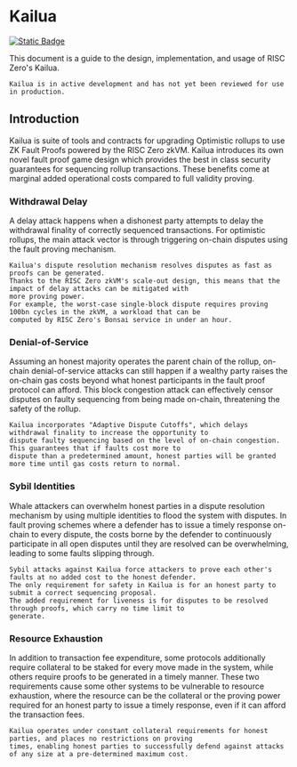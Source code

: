 # Kailua

[![Static Badge](https://img.shields.io/badge/GitHub-kailua-green?logo=github)](https://github.com/risc0/kailua)

This document is a guide to the design, implementation, and usage of RISC Zero's Kailua.

```admonish note
Kailua is in active development and has not yet been reviewed for use in production.
```

## Introduction

Kailua is suite of tools and contracts for upgrading Optimistic rollups to use ZK Fault Proofs powered by the RISC Zero zkVM.
Kailua introduces its own novel fault proof game design which provides the best in class security guarantees for sequencing rollup transactions.
These benefits come at marginal added operational costs compared to full validity proving.

### Withdrawal Delay

A delay attack happens when a dishonest party attempts to delay the withdrawal finality of correctly sequenced transactions.
For optimistic rollups, the main attack vector is through triggering on-chain disputes using the fault proving mechanism.

```admonish check
Kailua's dispute resolution mechanism resolves disputes as fast as proofs can be generated.
Thanks to the RISC Zero zkVM's scale-out design, this means that the impact of delay attacks can be mitigated with
more proving power.
For example, the worst-case single-block dispute requires proving 100bn cycles in the zkVM, a workload that can be
computed by RISC Zero's Bonsai service in under an hour.
```

### Denial-of-Service

Assuming an honest majority operates the parent chain of the rollup, on-chain denial-of-service attacks can still
happen if a wealthy party raises the on-chain gas costs beyond what honest participants in the fault proof protocol can
afford.
This block congestion attack can effectively censor disputes on faulty sequencing from being made on-chain, threatening
the safety of the rollup.

```admonish check
Kailua incorporates "Adaptive Dispute Cutoffs", which delays withdrawal finality to increase the opportunity to
dispute faulty sequencing based on the level of on-chain congestion. This guarantees that if faults cost more to
dispute than a predetermined amount, honest parties will be granted more time until gas costs return to normal.
```

### Sybil Identities

Whale attackers can overwhelm honest parties in a dispute resolution mechanism by using multiple identities to flood the
system with disputes.
In fault proving schemes where a defender has to issue a timely response on-chain to every dispute, the costs borne
by the defender to continuously participate in all open disputes until they are resolved can be overwhelming, leading
to some faults slipping through.

```admonish check
Sybil attacks against Kailua force attackers to prove each other's faults at no added cost to the honest defender.
The only requirement for safety in Kailua is for an honest party to submit a correct sequencing proposal.
The added requirement for liveness is for disputes to be resolved through proofs, which carry no time limit to
generate.
```

### Resource Exhaustion

In addition to transaction fee expenditure, some protocols additionally require collateral to be staked for every move
made in the system, while others require proofs to be generated in a timely manner.
These two requirements cause some other systems to be vulnerable to resource exhaustion, where the resource can be
the collateral or the proving power required for an honest party to issue a timely response, even if it can afford the
transaction fees.

```admonish check
Kailua operates under constant collateral requirements for honest parties, and places no restrictions on proving
times, enabling honest parties to successfully defend against attacks of any size at a pre-determined maximum cost.
```